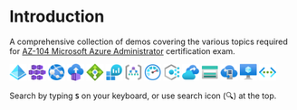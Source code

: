 # Introduction

A comprehensive collection of demos covering the various topics required for [AZ-104 Microsoft Azure Administrator](https://docs.microsoft.com/en-us/learn/certifications/exams/az-104) certification exam.

<img src="icons/ad.svg" width=30 />
<img src="icons/aks.svg" width=30 />
<img src="icons/app.svg" width=30 />
<img src="icons/ci.svg" width=30 />
<img src="icons/lb.svg" width=30 />
<img src="icons/log.svg" width=30 />
<img src="icons/mg.svg" width=30 />
<img src="icons/monitor.svg" width=30 />
<img src="icons/policy.svg" width=30 />
<img src="icons/rsv.svg" width=30 />
<img src="icons/storage.svg" width=30 />
<img src="icons/storage-sync.svg" width=30 />
<img src="icons/vm.svg" width=30 />
<img src="icons/vnet.svg" width=30 />

Search by typing **`S`** on your keyboard, or use search icon (🔍) at the top.
